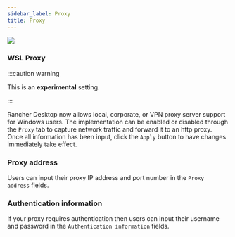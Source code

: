 ```yaml
---
sidebar_label: Proxy
title: Proxy
---
```


<head>
  <link rel="canonical" href="https://docs.rancherdesktop.io/ui/preferences/wsl/proxy"/>
</head>

![](https://suse-rancher-media.s3.amazonaws.com/desktop/v1.9/preferences/Windows_wsl_tabProxy.png)

### WSL Proxy

:::caution warning

This is an **experimental** setting.

:::

Rancher Desktop now allows local, corporate, or VPN proxy server support for Windows users. The implementation can be enabled or disabled through the `Proxy` tab to capture network traffic and forward it to an http proxy. Once all information has been input, click the `Apply` button to have changes immediately take effect.

### Proxy address

Users can input their proxy IP address and port number in the `Proxy address` fields.

### Authentication information

If your proxy requires authentication then users can input their username and password in the `Authentication information` fields.
